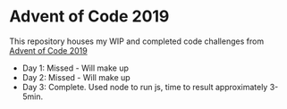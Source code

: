 # Advent of Code 2019

This repository houses my WIP and completed code challenges from [Advent of Code 2019](https://adventofcode.com/2019)

* Day 1: Missed - Will make up
* Day 2: Missed - Will make up
* Day 3: Complete. Used node to run js, time to result approximately 3-5min.
